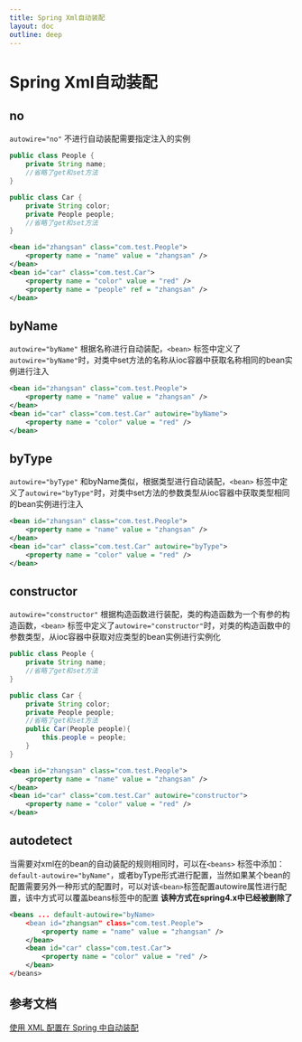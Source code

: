 ```yaml
---
title: Spring Xml自动装配
layout: doc
outline: deep
---
```


# Spring Xml自动装配

## no

`autowire="no"`
不进行自动装配需要指定注入的实例

```java
public class People {
    private String name;
    //省略了get和set方法
}

public class Car {
    private String color;
    private People people;
    //省略了get和set方法
}
```

```xml
<bean id="zhangsan" class="com.test.People">
    <property name = "name" value = "zhangsan" />
</bean>
<bean id="car" class="com.test.Car">
    <property name = "color" value = "red" />
    <property name = "people" ref = "zhangsan" />
</bean>
```

## byName

`autowire="byName"`
根据名称进行自动装配，`<bean>` 标签中定义了`autowire="byName"`时，对类中set方法的名称从ioc容器中获取名称相同的bean实例进行注入

```xml
<bean id="zhangsan" class="com.test.People">
    <property name = "name" value = "zhangsan" />
</bean>
<bean id="car" class="com.test.Car" autowire="byName">
    <property name = "color" value = "red" />
</bean>
```

## byType

`autowire="byType"`
和byName类似，根据类型进行自动装配，`<bean>` 标签中定义了`autowire="byType"`时，对类中set方法的参数类型从ioc容器中获取类型相同的bean实例进行注入

```xml
<bean id="zhangsan" class="com.test.People">
    <property name = "name" value = "zhangsan" />
</bean>
<bean id="car" class="com.test.Car" autowire="byType">
    <property name = "color" value = "red" />
</bean>
```

## constructor

`autowire="constructor"`
根据构造函数进行装配，类的构造函数为一个有参的构造函数，`<bean>` 标签中定义了`autowire="constructor"`时，对类的构造函数中的参数类型，从ioc容器中获取对应类型的bean实例进行实例化

```java
public class People {
    private String name;
    //省略了get和set方法
}

public class Car {
    private String color;
    private People people;
    //省略了get和set方法
    public Car(People people){
        this.people = people;
    }
}
```

```xml
<bean id="zhangsan" class="com.test.People">
    <property name = "name" value = "zhangsan" />
</bean>
<bean id="car" class="com.test.Car" autowire="constructor">
    <property name = "color" value = "red" />
</bean>
```

## autodetect

当需要对xml在的bean的自动装配的规则相同时，可以在`<beans>` 标签中添加：`default-autowire="byName"`，或者byType形式进行配置，当然如果某个bean的配置需要另外一种形式的配置时，可以对该`<bean>`标签配置autowire属性进行配置，该中方式可以覆盖beans标签中的配置
**该种方式在spring4.x中已经被删除了**

```xml
<beans ... default-autowire="byName>
    <bean id="zhangsan" class="com.test.People">
        <property name = "name" value = "zhangsan" />
    </bean>
    <bean id="car" class="com.test.Car">
        <property name = "color" value = "red" />
    </bean>
</beans>
```

## 参考文档

[使用 XML 配置在 Spring 中自动装配](https://www.netjstech.com/2016/04/autowiring-using-xml-configuration-in-spring.html)
